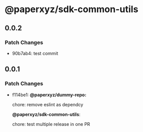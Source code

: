 # @paperxyz/sdk-common-utils

## 0.0.2

### Patch Changes

- 90b7ab4: test commit

## 0.0.1

### Patch Changes

- f114be1: **@paperxyz/dummy-repo:**

  chore: remove eslint as dependcy

  **@paperxyz/sdk-common-utils**:

  chore: test multiple release in one PR
